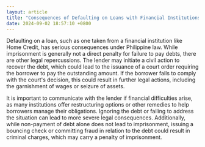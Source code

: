 ```yaml
---
layout: article
title: "Consequences of Defaulting on Loans with Financial Institutions"
date: 2024-09-02 18:57:10 +0800
---
```


<p>Defaulting on a loan, such as one taken from a financial institution like Home Credit, has serious consequences under Philippine law. While imprisonment is generally not a direct penalty for failure to pay debts, there are other legal repercussions. The lender may initiate a civil action to recover the debt, which could lead to the issuance of a court order requiring the borrower to pay the outstanding amount. If the borrower fails to comply with the court's decision, this could result in further legal actions, including the garnishment of wages or seizure of assets.</p><p>It is important to communicate with the lender if financial difficulties arise, as many institutions offer restructuring options or other remedies to help borrowers manage their obligations. Ignoring the debt or failing to address the situation can lead to more severe legal consequences. Additionally, while non-payment of debt alone does not lead to imprisonment, issuing a bouncing check or committing fraud in relation to the debt could result in criminal charges, which may carry a penalty of imprisonment.</p>
